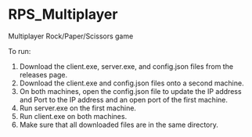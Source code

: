 # RPS_Multiplayer
Multiplayer Rock/Paper/Scissors game

To run:
1) Download the client.exe, server.exe, and config.json files from the releases page.
2) Download the client.exe and config.json files onto a second machine.
3) On both machines, open the config.json file to update the IP address and Port to the IP address and an open port of the first machine.
4) Run server.exe on the first machine.
5) Run client.exe on both machines.
6)    Make sure that all downloaded files are in the same directory.
   
   
